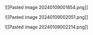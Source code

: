 ![[Pasted image 20240109001854.png]]

![[Pasted image 20240109002051.png]]

![[Pasted image 20240109002214.png]]
